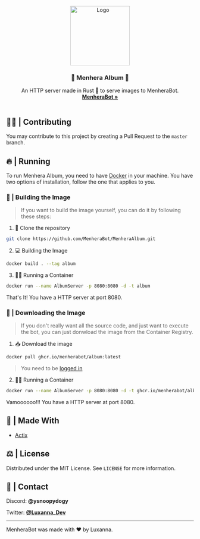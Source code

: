 <p align="center">
    <img src="https://i.imgur.com/H0D5PfH.png" alt="Logo" width="160" height="160">

  <h3 align="center">📔 <b>Menhera Album</b> 📔</h3>

  <p align="center">
    An HTTP server made in Rust 🦀 to serve images to MenheraBot.
    <br />
    <a href="https://github.com/MenheraBot/MenheraBot"><strong>MenheraBot »</strong></a>
    <br />
    <br />
  </p>
</p>

## 👨‍💻 | Contributing

You may contribute to this project by creating a Pull Request to the `master` branch.

## 🔥 | Running

To run Menhera Album, you need to have [Docker](https://www.docker.com/) in your machine. You have two options of installation, follow the one that applies to you.

### 🔮 | Building the Image

> If you want to build the image yourself, you can do it by following these steps:

1. 🧹 Clone the repository

```bash
git clone https://github.com/MenheraBot/MenheraAlbum.git
```

2. 💻 Building the Image

```bash
docker build . --tag album
```

3. 🏃‍♂️ Running a Container

```bash
docker run --name AlbumServer -p 8080:8080 -d -t album
```

That's It! You have a HTTP server at port 8080.

### 🎉 | Downloading the Image

> If you don't really want all the source code, and just want to execute the bot, you can just donwload the image from the Container Registry.

1. 📥 Download the image

```bash
docker pull ghcr.io/menherabot/album:latest
```

> You need to be [logged in](https://docs.github.com/en/packages/working-with-a-github-packages-registry/working-with-the-container-registry#authenticating-to-the-container-registry)

2. 🏃‍♂️ Running a Container

```bash
docker run --name AlbumServer -p 8080:8080 -d -t ghcr.io/menherabot/album:latest
```

Vamoooooo!!! You have a HTTP server at port 8080.

## 🔨 | Made With

- [Actix](https://actix.rs/)

## ⚖️ | License

Distributed under the MIT License. See `LICENSE` for more information.

## 📧 | Contact

Discord: **@ysnoopydogy**

Twitter: **[@Luxanna_Dev](https://twitter.com/Luxanna_Dev)**

---

MenheraBot was made with ❤️ by Luxanna.
